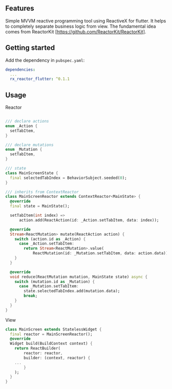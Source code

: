 <!--
This README describes the package. If you publish this package to pub.dev,
this README's contents appear on the landing page for your package.

For information about how to write a good package README, see the guide for
[writing package pages](https://dart.dev/guides/libraries/writing-package-pages).

For general information about developing packages, see the Dart guide for
[creating packages](https://dart.dev/guides/libraries/create-library-packages)
and the Flutter guide for
[developing packages and plugins](https://flutter.dev/developing-packages).
-->


## Features

Simple MVVM reactive programming tool using ReactiveX for flutter.
It helps to completely separate business logic from view.
The fundamental idea comes from ReactorKit [https://github.com/ReactorKit/ReactorKit].

## Getting started

Add the dependency in `pubspec.yaml`:

```yaml
dependencies:
  ...
  rx_reactor_flutter: ^0.1.1
```


## Usage


Reactor

```dart

/// declare actions
enum _Action {
  setTabItem,
}

/// declare mutations
enum _Mutation {
  setTabItem,
}

/// state
class MainScreenState {
  final selectedTabIndex = BehaviorSubject.seeded(0);
}

/// inherits from ContextReactor
class MainScreenReactor extends ContextReactor<MainState> {
  @override
  final state = MainState();

  setTabItem(int index) =>
      action.add(ReactAction(id: _Action.setTabItem, data: index));

  @override
  Stream<ReactMutation> mutate(ReactAction action) {
    switch (action.id as _Action) {
      case _Action.setTabItem:
        return Stream<ReactMutation>.value(
            ReactMutation(id: _Mutation.setTabItem, data: action.data));
    }
  }

  @override
  void reduce(ReactMutation mutation, MainState state) async {
    switch (mutation.id as _Mutation) {
      case _Mutation.setTabItem:
        state.selectedTabIndex.add(mutation.data);
        break;
    }
  }
}
```


View
 
```dart
class MainScreen extends StatelessWidget {
  final reactor = MainScreenReactor(); 
  @override
  Widget build(BuildContext context) {
    return ReactBuilder(
        reactor: reactor,
        builder: (context, reactor) {
	...
        }
    );
  }
}
```

